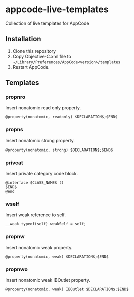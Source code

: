 # appcode-live-templates

Collection of live templates for AppCode

## Installation

1. Clone this repository
1. Copy Objective-C.xml file to ```~/Library/Preferences/AppCode<version>/templates``` 
1. Restart AppCode.

## Templates

### propnro

Insert nonatomic read only property.

```
@property(nonatomic, readonly) $DECLARATION$;$END$
```

### propns

Insert nonatomic strong property.
```
@property(nonatomic, strong) $DECLARATION$;$END$
```

### privcat

Insert private category code block.
```
@interface $CLASS_NAME$ ()
$END$
@end
```

### wself

Insert weak reference to self.
```
__weak typeof(self) weakSelf = self;
```

### propnw

Insert nonatomic weak property.
```
@property(nonatomic, weak) $DECLARATION$;$END$
```

### propnwo

Insert nonatomic weak IBOutlet property.
```
@property(nonatomic, weak) IBOutlet $DECLARATION$;$END$
```